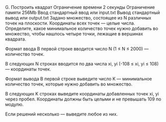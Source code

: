 G. Построить квадрат
Ограничение времени	2 секунды
Ограничение памяти	256Mb
Ввод	стандартный ввод или input.txt
Вывод	стандартный вывод или output.txt
Задано множество, состоящее из N различных точек на плоскости. Координаты всех точек — целые числа. Определите, какое минимальное количество точек нужно добавить во множество, чтобы нашлось четыре точки, лежащие в вершинах квадрата.

Формат ввода
В первой строке вводится число N (1 ≤ N ≤ 2000) — количество точек.

В следующих N строках вводится по два числа xi, yi (-108 ≤ xi, yi ≤ 108) — координаты точек.

Формат вывода
В первой строке выведите число K — минимальное количество точек, которые нужно добавить во множество.

В следующих K строках выведите координаты добавленных точек xi, yi через пробел. Координаты должны быть целыми и не превышать 109 по модулю.

Если решений несколько — выведите любое из них.

